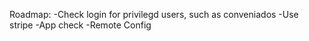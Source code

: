 Roadmap:
-Check login for privilegd users, such as conveniados
-Use stripe
-App check
-Remote Config